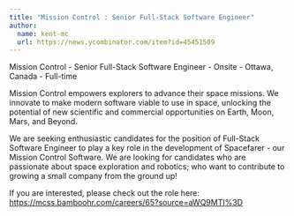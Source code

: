 ```yaml
---
title: "Mission Control : Senior Full-Stack Software Engineer"
author:
  name: kent-mc
  url: https://news.ycombinator.com/item?id=45451509
---
```

Mission Control - Senior Full-Stack Software Engineer - Onsite - Ottawa, Canada - Full-time

Mission Control empowers explorers to advance their space missions. We innovate to make modern software viable to use in space, unlocking the potential of new scientific and commercial opportunities on Earth, Moon, Mars, and Beyond.

We are seeking enthusiastic candidates for the position of Full-Stack Software Engineer to play a key role in the development of Spacefarer - our Mission Control Software. We are looking for candidates who are passionate about space exploration and robotics; who want to contribute to growing a small company from the ground up!

If you are interested, please check out the role here: <a href="https:&#x2F;&#x2F;mcss.bamboohr.com&#x2F;careers&#x2F;65?source=aWQ9MTI%3D" rel="nofollow">https:&#x2F;&#x2F;mcss.bamboohr.com&#x2F;careers&#x2F;65?source=aWQ9MTI%3D</a>
<JobApplication />
